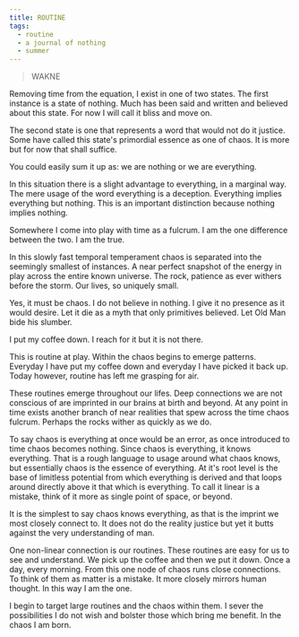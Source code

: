 ```yaml
---
title: ROUTINE
tags:
  - routine
  - a journal of nothing
  - summer
---
```

> WAKNE

Removing time from the equation, I exist in one of two states. The first instance is a state of nothing. Much has been said and written and believed about this state. For now I will call it bliss and move on.

The second state is one that represents a word that would not do it justice. Some have called this state's primordial essence as one of chaos. It is more but for now that shall suffice.

You could easily sum it up as: we are nothing or we are everything.

In this situation there is a slight advantage to everything, in a marginal way. The mere usage of the word everything is a deception. Everything implies everything but nothing. This is an important distinction because nothing implies nothing.

Somewhere I come into play with time as a fulcrum. I am the one difference between the two. I am the true.

In this slowly fast temporal temperament chaos is separated into the seemingly smallest of instances. A near perfect snapshot of the energy in play across the entire known universe. The rock, patience as ever withers before the storm. Our lives, so uniquely small.

Yes, it must be chaos. I do not believe in nothing. I give it no presence as it would desire. Let it die as a myth that only primitives believed. Let Old Man bide his slumber.

I put my coffee down. I reach for it but it is not there.

This is routine at play. Within the chaos begins to emerge patterns. Everyday I have put my coffee down and everyday I have picked it back up. Today however, routine has left me grasping for air.

These routines emerge throughout our lifes. Deep connections we are not conscious of are imprinted in our brains at birth and beyond. At any point in time exists another branch of near realities that spew across the time chaos fulcrum. Perhaps the rocks wither as quickly as we do.

To say chaos is everything at once would be an error, as once introduced to time chaos becomes nothing. Since chaos is everything, it knows everything. That is a rough language to usage around what chaos knows, but essentially chaos is the essence of everything. At it's root level is the base of limitless potential from which everything is derived and that loops around directly above it that which is everything. To call it linear is a mistake, think of it more as single point of space, or beyond.

It is the simplest to say chaos knows everything, as that is the imprint we most closely connect to. It does not do the reality justice but yet it butts against the very understanding of man.

One non-linear connection is our routines. These routines are easy for us to see and understand. We pick up the coffee and then we put it down. Once a day, every morning. From this one node of chaos runs close connections. To think of them as matter is a mistake. It more closely mirrors human thought. In this way I am the one.

I begin to target large routines and the chaos within them. I sever the possibilities I do not wish and bolster those which bring me benefit. In the chaos I am born.
